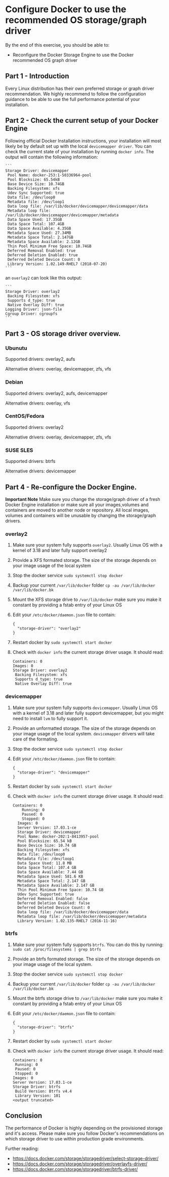 # Configure Docker to use the recommended OS storage/graph driver

By the end of this exercise, you should be able to:

 - Reconfigure the Docker Storage Engine to use the Docker recommended OS graph driver
 
## Part 1 - Introduction

Every Linux distribution has their own preferred storage or graph driver recommendation. We highly recommend to follow the configuration guidance to be able to use the full performance potential of your installation.

## Part 2 - Check the current setup of your Docker Engine

Following official Docker Installation instructions, your installation will most likely be by default set up with the local `devicemapper driver`. You can check the current state of your installation by running `docker info`. The output will contain the following information:

    ```
    Storage Driver: devicemapper
     Pool Name: docker-253:1-50336964-pool
     Pool Blocksize: 65.54kB
     Base Device Size: 10.74GB
     Backing Filesystem: xfs
     Udev Sync Supported: true
     Data file: /dev/loop0
     Metadata file: /dev/loop1
     Data loop file: /var/lib/docker/devicemapper/devicemapper/data
     Metadata loop file: /var/lib/docker/devicemapper/devicemapper/metadata
     Data Space Used: 17.35GB
     Data Space Total: 107.4GB
     Data Space Available: 4.35GB
     Metadata Space Used: 27.34MB
     Metadata Space Total: 2.147GB
     Metadata Space Available: 2.12GB
     Thin Pool Minimum Free Space: 10.74GB
     Deferred Removal Enabled: true
     Deferred Deletion Enabled: true
     Deferred Deleted Device Count: 0
     Library Version: 1.02.149-RHEL7 (2018-07-20)
    ```

an `overlay2` can look like this output:

    ```
    Storage Driver: overlay2
     Backing Filesystem: xfs
     Supports d_type: true
     Native Overlay Diff: true
    Logging Driver: json-file
    Cgroup Driver: cgroupfs
    ```

## Part 3 - OS storage driver overview.

### Ubunutu

Supported drivers: overlay2, aufs

Alternative drivers: overlay, devicemapper, zfs, vfs

### Debian

Supported drivers: overlay2, aufs, devicemapper

Alternative drivers: overlay, vfs

### CentOS/Fedora

Supported drivers: overlay2

Alternative drivers: overlay, devicemapper, zfs, vfs

### SUSE SLES

Supported drivers: btrfs

Alternative drivers: devicemapper

## Part 4 - Re-configure the Docker Engine.

**Important Note**
Make sure you change the storage/graph driver of a fresh Docker Engine installation or make sure all your images,volumes and containers are moved to another node or repository. All local images, volumes and containers will be unusable by changing the storage/graph drivers. 

### overlay2

1.  Make sure your system fully supports `overlay2`. Usually Linux OS with a kernel of 3.18 and later fully support overlay2

2.  Provide a XFS formated storage. The size of the storage depends on your image usage of the local system

3.  Stop the docker service `sudo systemctl stop docker`

4.  Backup your current `/var/lib/docker` folder `cp -au /var/lib/docker /var/lib/docker.bk`

5.  Mount the XFS storage drive to `/var/lib/docker` make sure you make it constant by providing a fstab entry of your Linux OS

6.  Edit your `/etc/docker/daemon.json` file to contain: 

    ```
    {
      "storage-driver": "overlay2"
    }
    ```

7.  Restart docker by `sudo systemctl start docker`

8.  Check with `docker info` the current storage driver usage. It should read:
    ```
    Containers: 0
    Images: 0
    Storage Driver: overlay2
     Backing Filesystem: xfs
     Supports d_type: true
     Native Overlay Diff: true
     ```

### devicemapper
1.  Make sure your system fully supports `devicemapper`. Usually Linux OS with a kernel of 3.18 and later fully support devicemapper, but you might need to install `lvm` to fully support it.

2.  Provide an unformatted storage. The size of the storage depends on your image usage of the local system. `devicemapper` drivers will take care of the formating.

3.  Stop the docker service `sudo systemctl stop docker`

4.  Edit your `/etc/docker/daemon.json` file to contain: 

    ```
    {
      "storage-driver": "devicemapper"
    }
    ```

5.  Restart docker by `sudo systemctl start docker`

6. Check with `docker info` the current storage driver usage. It should read:
    ```
    Containers: 0
        Running: 0
        Paused: 0
        Stopped: 0
      Images: 0
      Server Version: 17.03.1-ce
      Storage Driver: devicemapper
      Pool Name: docker-202:1-8413957-pool
      Pool Blocksize: 65.54 kB
      Base Device Size: 10.74 GB
      Backing Filesystem: xfs
      Data file: /dev/loop0
      Metadata file: /dev/loop1
      Data Space Used: 11.8 MB
      Data Space Total: 107.4 GB
      Data Space Available: 7.44 GB
      Metadata Space Used: 581.6 KB
      Metadata Space Total: 2.147 GB
      Metadata Space Available: 2.147 GB
      Thin Pool Minimum Free Space: 10.74 GB
      Udev Sync Supported: true
      Deferred Removal Enabled: false
      Deferred Deletion Enabled: false
      Deferred Deleted Device Count: 0
      Data loop file: /var/lib/docker/devicemapper/data
      Metadata loop file: /var/lib/docker/devicemapper/metadata
      Library Version: 1.02.135-RHEL7 (2016-11-16)
     ```

### btrfs
1.  Make sure your system fully supports `btrfs`. You can do this by running: `sudo cat /proc/filesystems | grep btrfs`

2.  Provide an btrfs formated storage. The size of the storage depends on your image usage of the local system.

3.  Stop the docker service `sudo systemctl stop docker`

4.  Backup your current `/var/lib/docker` folder `cp -au /var/lib/docker /var/lib/docker.bk`

5.  Mount the btrfs storage drive to `/var/lib/docker` make sure you make it constant by providing a fstab entry of your Linux OS

6.  Edit your `/etc/docker/daemon.json` file to contain: 

    ```
    {
      "storage-driver": "btrfs"
    }
    ```

7.  Restart docker by `sudo systemctl start docker`

8.  Check with `docker info` the current storage driver usage. It should read:

    ```
    Containers: 0
     Running: 0
     Paused: 0
     Stopped: 0
    Images: 0
    Server Version: 17.03.1-ce
    Storage Driver: btrfs
     Build Version: Btrfs v4.4
     Library Version: 101
    <output truncated>
     ```


## Conclusion

The performance of Docker is highly depending on the provisioned storage and it's access. Please make sure you follow Docker's recommendations on which storage driver to use within production grade environments.

Further reading: 

- https://docs.docker.com/storage/storagedriver/select-storage-driver/
- https://docs.docker.com/storage/storagedriver/overlayfs-driver/
- https://docs.docker.com/storage/storagedriver/btrfs-driver/
